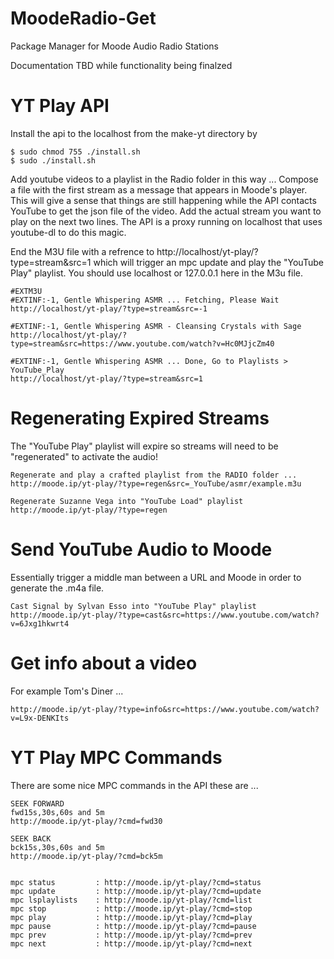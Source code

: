 # MoodeRadio-Get
Package Manager for Moode Audio Radio Stations

Documentation TBD while functionality being finalzed


# YT Play API

Install the api to the localhost from the make-yt directory by
```
$ sudo chmod 755 ./install.sh
$ sudo ./install.sh
```

Add youtube videos to a playlist in the Radio folder in this way ... Compose a file with the first stream as a message that appears in Moode's player. This will give a sense that things are still happening while the API contacts YouTube to get the json file of the video. Add the actual stream you want to play on the next two lines. The API is a proxy running on localhost that uses youtube-dl to do this magic.

End the M3U file with a refrence to http://localhost/yt-play/?type=stream&src=1 which will trigger an mpc update and play the "YouTube Play" playlist. You should use localhost or 127.0.0.1 here in the M3u file.

```
#EXTM3U
#EXTINF:-1, Gentle Whispering ASMR ... Fetching, Please Wait
http://localhost/yt-play/?type=stream&src=-1

#EXTINF:-1, Gentle Whispering ASMR - Cleansing Crystals with Sage 
http://localhost/yt-play/?type=stream&src=https://www.youtube.com/watch?v=Hc0MJjcZm40

#EXTINF:-1, Gentle Whispering ASMR ... Done, Go to Playlists > YouTube_Play
http://localhost/yt-play/?type=stream&src=1
```

# Regenerating Expired Streams
The "YouTube Play" playlist will expire so streams will need to be "regenerated" to activate the audio!

```
Regenerate and play a crafted playlist from the RADIO folder ...
http://moode.ip/yt-play/?type=regen&src=_YouTube/asmr/example.m3u
```

```
Regenerate Suzanne Vega into "YouTube Load" playlist
http://moode.ip/yt-play/?type=regen
```

# Send YouTube Audio to Moode
Essentially trigger a middle man between a URL and Moode in order to generate the .m4a file.

```
Cast Signal by Sylvan Esso into "YouTube Play" playlist
http://moode.ip/yt-play/?type=cast&src=https://www.youtube.com/watch?v=6Jxg1hkwrt4

```

# Get info about a video
For example Tom's Diner ...

```http://moode.ip/yt-play/?type=info&src=https://www.youtube.com/watch?v=L9x-DENKIts```


# YT Play MPC Commands

There are some nice MPC commands in the API these are ...

```
SEEK FORWARD
fwd15s,30s,60s and 5m
http://moode.ip/yt-play/?cmd=fwd30

SEEK BACK
bck15s,30s,60s and 5m
http://moode.ip/yt-play/?cmd=bck5m


mpc status         : http://moode.ip/yt-play/?cmd=status
mpc update         : http://moode.ip/yt-play/?cmd=update
mpc lsplaylists    : http://moode.ip/yt-play/?cmd=list
mpc stop           : http://moode.ip/yt-play/?cmd=stop
mpc play           : http://moode.ip/yt-play/?cmd=play
mpc pause          : http://moode.ip/yt-play/?cmd=pause
mpc prev           : http://moode.ip/yt-play/?cmd=prev
mpc next           : http://moode.ip/yt-play/?cmd=next
```
